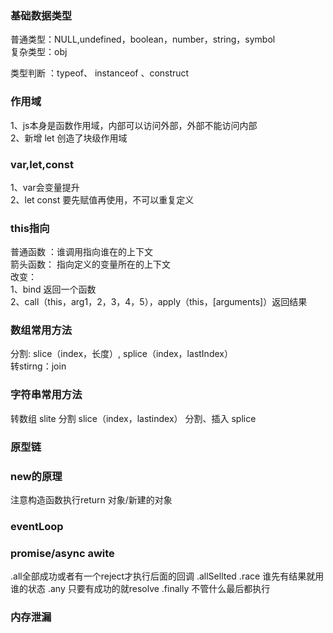 ### 基础数据类型
普通类型：NULL,undefined，boolean，number，string，symbol   
复杂类型：obj

类型判断 ：typeof、 instanceof 、construct

### 作用域
1、js本身是函数作用域，内部可以访问外部，外部不能访问内部  
2、新增 let 创造了块级作用域

### var,let,const
1、var会变量提升  
2、let const 要先赋值再使用，不可以重复定义

### this指向
普通函数 ：谁调用指向谁在的上下文    
箭头函数： 指向定义的变量所在的上下文   
改变：   
1、bind 返回一个函数  
2、call（this，arg1，2，3，4，5），apply（this，[arguments]）返回结果

### 数组常用方法
分割:  slice（index，长度）, splice（index，lastIndex）  
转stirng：join

### 字符串常用方法
转数组 slite
分割 slice（index，lastindex）
分割、插入 splice

### 原型链

### new的原理
注意构造函数执行return 对象/新建的对象

### eventLoop

### promise/async awite 

.all全部成功或者有一个reject才执行后面的回调
.allSellted 
.race 谁先有结果就用谁的状态
.any 只要有成功的就resolve
.finally 不管什么最后都执行


### 内存泄漏